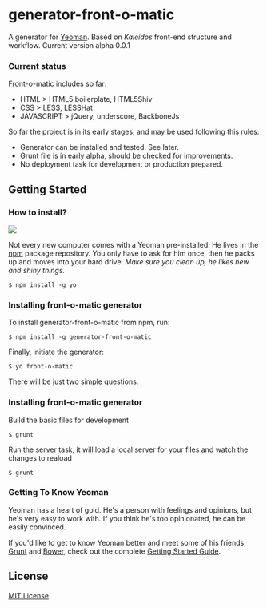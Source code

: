 # generator-front-o-matic

A generator for [Yeoman](http://yeoman.io). Based on *Kaleidos* front-end structure and workflow.
Current version alpha 0.0.1

### Current status

Front-o-matic includes so far:

- HTML > HTML5 boilerplate, HTML5Shiv
- CSS > LESS, LESSHat
- JAVASCRIPT > jQuery, underscore, BackboneJs

So far the project is in its early stages, and may be used following this rules:

- Generator can be installed and tested. See later.
- Grunt file is in early alpha, should be checked for improvements.
- No deployment task for development or production prepared.


## Getting Started

### How to install?

![](http://i.imgur.com/JHaAlBJ.png)

Not every new computer comes with a Yeoman pre-installed. He lives in the [npm](https://npmjs.org) package repository. You only have to ask for him once, then he packs up and moves into your hard drive. *Make sure you clean up, he likes new and shiny things.*

```
$ npm install -g yo
```

### Installing front-o-matic generator

To install generator-front-o-matic from npm, run:

```
$ npm install -g generator-front-o-matic
```

Finally, initiate the generator:

```
$ yo front-o-matic
```
There will be just two simple questions.

### Installing front-o-matic generator

Build the basic files for development

```
$ grunt
```
Run the server task, it will load a local server for your files and watch the changes to reaload

```
$ grunt
```

### Getting To Know Yeoman

Yeoman has a heart of gold. He's a person with feelings and opinions, but he's very easy to work with. If you think he's too opinionated, he can be easily convinced.

If you'd like to get to know Yeoman better and meet some of his friends, [Grunt](http://gruntjs.com) and [Bower](http://bower.io), check out the complete [Getting Started Guide](https://github.com/yeoman/yeoman/wiki/Getting-Started).


## License

[MIT License](http://en.wikipedia.org/wiki/MIT_License)
